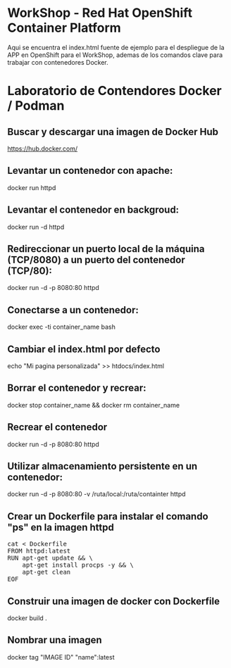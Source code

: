 # WorkShop - Red Hat OpenShift Container Platform
Aqui se encuentra el index.html fuente de ejemplo para el despliegue de la APP en OpenShift para el WorkShop, ademas de los comandos clave para trabajar con contenedores Docker.
# Laboratorio de Contendores Docker / Podman
## Buscar y descargar una imagen de Docker Hub
https://hub.docker.com/
## Levantar un contenedor con apache:
docker run httpd
## Levantar el contenedor en backgroud:
docker run -d httpd
## Redireccionar un puerto local de la máquina (TCP/8080) a un puerto del contenedor (TCP/80):
docker run -d -p 8080:80 httpd
## Conectarse a un contenedor:
docker exec -ti container_name bash
## Cambiar el index.html por defecto
echo "Mi pagina personalizada" >> htdocs/index.html
## Borrar el contenedor y recrear:
docker stop container_name && docker rm container_name
## Recrear el contenedor
docker run -d -p 8080:80 httpd
## Utilizar almacenamiento persistente en un contenedor:
docker run -d -p 8080:80 -v /ruta/local:/ruta/containter  httpd
## Crear un Dockerfile para instalar el comando "ps" en la imagen httpd
<pre>
cat <<EOF > Dockerfile  
FROM httpd:latest  
RUN apt-get update && \  
    apt-get install procps -y && \  
    apt-get clean  
EOF
</pre>
## Construir una imagen de docker con Dockerfile
docker build .
## Nombrar una imagen
docker tag "IMAGE ID" "name":latest

